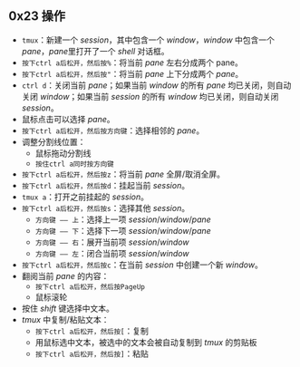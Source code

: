 ## 0x23 操作

- `tmux`：新建一个 $session$，其中包含一个 $window$，$window$ 中包含一个 $pane$，$pane$里打开了一个 $shell$ 对话框。
- `按下ctrl a后松开，然后按%`：将当前 $pane$ 左右分成两个 pane。
- `按下ctrl a后松开，然后按"`：将当前 $pane$ 上下分成两个 $pane$。
- `ctrl d`：关闭当前 $pane$；如果当前 $window$ 的所有 $pane$ 均已关闭，则自动关闭 $window$；如果当前 $session$ 的所有 $window$ 均已关闭，则自动关闭 $session$。
- 鼠标点击可以选择 $pane$。
- `按下ctrl a后松开，然后按方向键`：选择相邻的 $pane$。
- 调整分割线位置：
  - 鼠标拖动分割线
  - `按住ctrl a同时按方向键`
- `按下ctrl a后松开，然后按z`：将当前 $pane$ 全屏/取消全屏。
- `按下ctrl a后松开，然后按d`：挂起当前 $session$。
- `tmux a`：打开之前挂起的 $session$。
- `按下ctrl a后松开，然后按s`：选择其他 $session$。
  - `方向键 —— 上`：选择上一项 $session/window/pane$
  - `方向键 —— 下`：选择下一项 $session/window/pane$
  - `方向键 —— 右`：展开当前项 $session/window$
  - `方向键 —— 左`：闭合当前项 $session/window$
- `按下ctrl a后松开，然后按c`：在当前 $session$ 中创建一个新 $window$。
- 翻阅当前 $pane$ 的内容：
  - `按下ctrl a后松开，然后按PageUp`
  - 鼠标滚轮
- 按住 $shift$ 键选择中文本。
- $tmux$ 中复制/粘贴文本：
  - `按下ctrl a后松开，然后按[`：复制
  - 用鼠标选中文本，被选中的文本会被自动复制到 $tmux$ 的剪贴板
  - `按下ctrl a后松开，然后按]`：粘贴